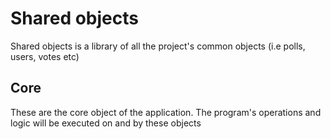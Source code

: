 # Shared objects
Shared objects is a library of all the project's common objects (i.e polls, users, votes etc)

## Core
These are the core object of the application. The program's operations and logic will be executed on and by these objects
